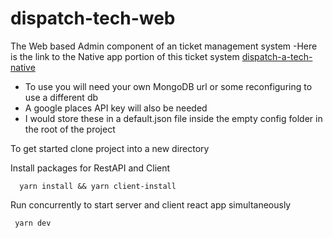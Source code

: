 # dispatch-tech-web

The Web based Admin component of an ticket management system
 -Here is the link to the Native app portion of this ticket system [dispatch-a-tech-native](https://github.com/TheHuns/dispatch-tech-app)

  * To use you will need your own MongoDB url or some reconfiguring to use a different db 
  * A google places API key will also be needed
  * I would store these in a default.json file inside the empty config folder in the root of the project

To get started clone project into a new directory

Install packages for RestAPI and Client

```
  yarn install && yarn client-install
```
 
 Run concurrently to start server and client react app simultaneously
 
 ```
  yarn dev 
 ```
 
